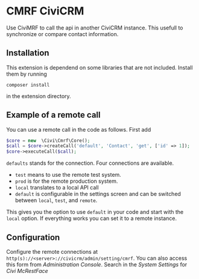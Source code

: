 # CMRF CiviCRM

Use CiviMRF to call the api in another CiviCRM instance. This usefull to synchronize or compare contact information.

## Installation

This extension is dependend on some libraries that are not included. Install them by running

`composer install`

in the extension directory.

## Example of a remote call

You can use a remote call in the code as follows. First add

````php
$core = new  \Civi\Cmrf\Core();
$call = $core->createCall('default', 'Contact', 'get', ['id' => 1]);
$core->executeCall($call);
````

`defaults` stands for the connection. Four connections are available.

* `test` means to use the remote test system.
* `prod` is for the remote production system.
* `local` translates to a local API call
* `default` is configurable in the settings screen and can be switched between `local`, `test`, and `remote`.

This gives you the option to use `default` in your code and start with the `local` option. If everything works you can set it to a remote instance.

## Configuration

Configure the remote connections at `http(s)://<server>://civicrm/admin/setting/cmrf`. You can also access this
form from _Administration Console_. Search in the _System Settings_ for _Civi McRestFace_

